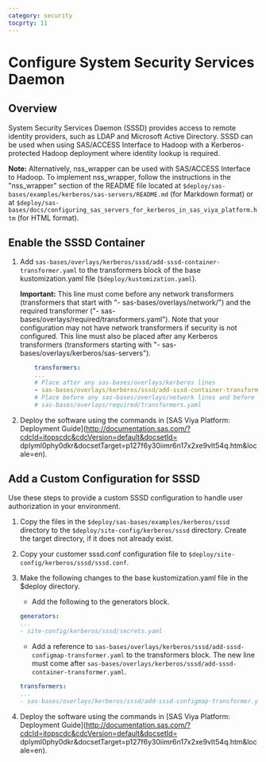 ```yaml
---
category: security
tocprty: 11
---
```


# Configure System Security Services Daemon

## Overview

System Security Services Daemon (SSSD) provides access to remote identity providers,
such as LDAP and Microsoft Active Directory. SSSD can be used when using SAS/ACCESS
Interface to Hadoop with a Kerberos-protected Hadoop deployment where identity lookup
is required.

**Note:** Alternatively, nss_wrapper can be used with SAS/ACCESS Interface to Hadoop.
To implement nss_wrapper, follow the instructions in the "nss_wrapper" section of
the README file located at `$deploy/sas-bases/examples/kerberos/sas-servers/README.md`
(for Markdown format) or at `$deploy/sas-bases/docs/configuring_sas_servers_for_kerberos_in_sas_viya_platform.htm` (for HTML format).

## Enable the SSSD Container

1. Add `sas-bases/overlays/kerberos/sssd/add-sssd-container-transformer.yaml` to
the transformers block of the base kustomization.yaml file
(`$deploy/kustomization.yaml`).

    **Important:** This line must come before any network transformers
(transformers that start with "- sas-bases/overlays/network/") and the required
transformer ("- sas-bases/overlays/required/transformers.yaml"). Note that your
configuration may not have network transformers if security is not configured.
This line must also be placed after any Kerberos transformers (transformers
starting with "- sas-bases/overlays/kerberos/sas-servers").

    ```yaml
        transformers:
        ...
        # Place after any sas-bases/overlays/kerberos lines
        - sas-bases/overlays/kerberos/sssd/add-sssd-container-transformer.yaml
        # Place before any sas-bases/overlays/network lines and before
        # sas-bases/overlays/required/transformers.yaml
    ```

2. Deploy the software using the commands in
[SAS Viya Platform: Deployment
Guide](http://documentation.sas.com/?cdcId=itopscdc&cdcVersion=default&docsetId=
dplyml0phy0dkr&docsetTarget=p127f6y30iimr6n17x2xe9vlt54q.htm&locale=en).

## Add a Custom Configuration for SSSD

Use these steps to provide a custom SSSD configuration to handle user
authorization in your environment.

1. Copy the files in the `$deploy/sas-bases/examples/kerberos/sssd`
directory to the `$deploy/site-config/kerberos/sssd` directory. Create
the target directory, if it does not already exist.

2. Copy your customer sssd.conf configuration file to
`$deploy/site-config/kerberos/sssd/sssd.conf`.

3. Make the following changes to the base kustomization.yaml file in the $deploy
directory.

    - Add the following to the generators block.

    ```yaml
    generators:
    ...
    - site-config/kerberos/sssd/secrets.yaml
    ```
    - Add a reference to `sas-bases/overlays/kerberos/sssd/add-sssd-configmap-transformer.yaml`
    to the transformers block. The new line must come
after  `sas-bases/overlays/kerberos/sssd/add-sssd-container-transformer.yaml`.

    ```yaml
    transformers:
    ...
    - sas-bases/overlays/kerberos/sssd/add-sssd-configmap-transformer.yaml
    ```

4. Deploy the software using the commands in
[SAS Viya Platform: Deployment
Guide](http://documentation.sas.com/?cdcId=itopscdc&cdcVersion=default&docsetId=
dplyml0phy0dkr&docsetTarget=p127f6y30iimr6n17x2xe9vlt54q.htm&locale=en).
